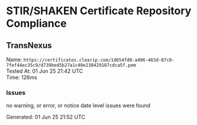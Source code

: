 # STIR/SHAKEN Certificate Repository Compliance

## TransNexus

Name: `https://certificates.clearip.com/1d654fd0-a496-463d-87c0-7fef44ec35c9/d739bed5b27a1c40e238429187cdca5f.pem`\
Tested At: 01 Jun 25 21:42 UTC\
Time: 126ms

### Issues

no warning, or error, or notice date level issues were found

Generated: 01 Jun 25 21:52 UTC